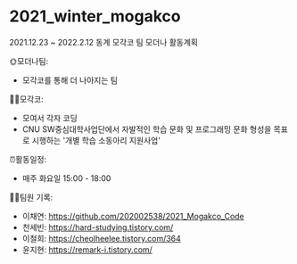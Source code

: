 # 2021_winter_mogakco
2021.12.23 ~ 2022.2.12 동계 모각코
팀 모더나 활동계획

🌞모더나팀: 
- 모각코를 통해 더 나아지는 팀

👨‍💻모각코: 
- 모여서 각자 코딩
- CNU SW중심대학사업단에서 자발적인 학습 문화 및 프로그래밍 문화 형성을 목표로 시행하는 '개별 학습 소동아리 지원사업'

⏰활동일정:
- 매주 화요일 15:00 - 18:00

🙋‍♂팀원 기록:
- 이채연: https://github.com/202002538/2021_Mogakco_Code
- 천세빈: https://hard-studying.tistory.com/
- 이철희: https://cheolheelee.tistory.com/364
- 윤지현: https://remark-i.tistory.com/

